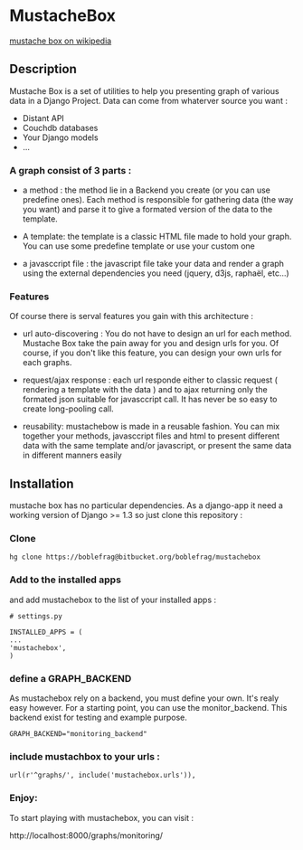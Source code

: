 #  MustacheBox

[mustache box on wikipedia](http://fr.wikipedia.org/wiki/Bo%C3%AEte_%C3%A0_moustaches)

## Description

Mustache Box is a set of utilities to help you presenting graph of
various data in a Django Project. Data can come from whaterver source you want :

* Distant API
* Couchdb databases
* Your Django models
* ...

### A graph consist of 3 parts :

* a method : the method lie in a Backend you create (or you can use
  predefine ones). Each method is responsible for gathering data (the
  way you want) and parse it to give a formated version of the data to
  the template.

* A template: the template is a classic HTML file made to hold your
graph. You can use some predefine template or use your custom one

* a javasccript file : the javascript file take your data and render a
  graph using the external dependencies you need (jquery, d3js, raphaël, etc...)

### Features

Of course there is serval features you gain with this architecture :

* url auto-discovering : You do not have to design an url for each
  method. Mustache Box take the pain away for you and design urls for
  you. Of course, if you don't like this feature, you can design your
  own urls for each graphs.

* request/ajax response : each url responde either to classic request
  ( rendering a template with the data ) and to ajax returning only
  the formated json suitable for javasccript call. It has never be so
  easy to create long-pooling call.

* reusability: mustachebow is made in a reusable fashion. You can mix
  together your methods, javasccript files and html to present
  different data with the same template and/or javascript, or present
  the same data in different manners easily

## Installation

mustache box has no particular dependencies.
As a django-app it need a working version of Django >= 1.3
so just clone this repository :

### Clone

    hg clone https://boblefrag@bitbucket.org/boblefrag/mustachebox

### Add to the installed apps

and add mustachebox to the list of your installed apps :

    # settings.py

    INSTALLED_APPS = (
    ...
    'mustachebox',
    )

### define a GRAPH_BACKEND

As mustachebox rely on a backend, you must define your own. It's realy
easy however. For a starting point, you can use the
monitor_backend. This backend exist for testing and example purpose.

    GRAPH_BACKEND="monitoring_backend"

### include mustachbox to your urls :

    url(r'^graphs/', include('mustachebox.urls')),

### Enjoy:

To start playing with mustachebox, you can visit :

http://localhost:8000/graphs/monitoring/

